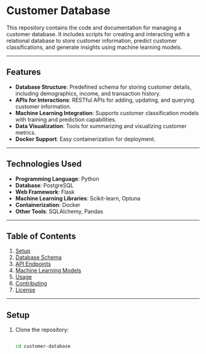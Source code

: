 
# Customer Database 


This repository contains the code and documentation for managing a customer database. It includes scripts for creating and interacting with a relational database to store customer information, predict customer classifications, and generate insights using machine learning models.

---

## Features

- **Database Structure**: Predefined schema for storing customer details, including demographics, income, and transaction history.
- **APIs for Interactions**: RESTful APIs for adding, updating, and querying customer information.
- **Machine Learning Integration**: Supports customer classification models with training and prediction capabilities.
- **Data Visualization**: Tools for summarizing and visualizing customer metrics.
- **Docker Support**: Easy containerization for deployment.

---

## Technologies Used

- **Programming Language**: Python
- **Database**: PostgreSQL
- **Web Framework**: Flask
- **Machine Learning Libraries**: Scikit-learn, Optuna
- **Containerization**: Docker
- **Other Tools**: SQLAlchemy, Pandas

---

## Table of Contents

1. [Setup](#setup)
2. [Database Schema](#database-schema)
3. [API Endpoints](#api-endpoints)
4. [Machine Learning Models](#machine-learning-models)
5. [Usage](#usage)
6. [Contributing](#contributing)
7. [License](#license)

---

## Setup

1. Clone the repository:
   ```bash

   cd customer-database
